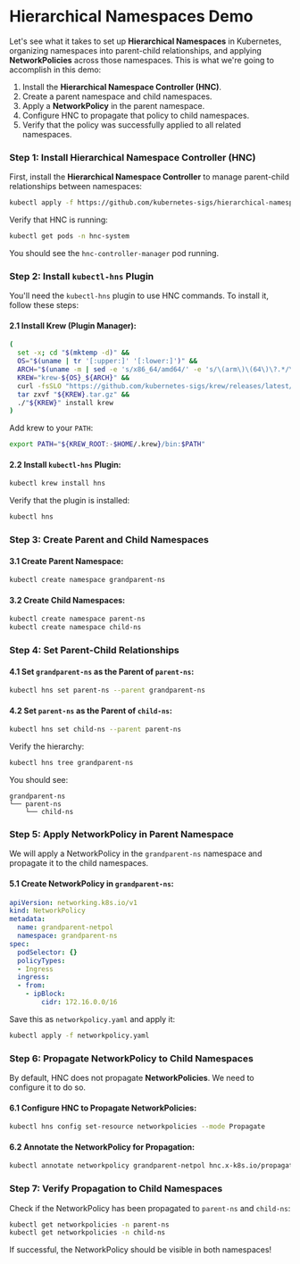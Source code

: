 # Hierarchical Namespaces Demo

Let's see what it takes to set up **Hierarchical Namespaces** in Kubernetes, organizing namespaces into parent-child relationships, and applying **NetworkPolicies** across those namespaces. This is what we're going to accomplish in this demo:

1. Install the **Hierarchical Namespace Controller (HNC)**.
2. Create a parent namespace and child namespaces.
3. Apply a **NetworkPolicy** in the parent namespace.
4. Configure HNC to propagate that policy to child namespaces.
5. Verify that the policy was successfully applied to all related namespaces.

### **Step 1: Install Hierarchical Namespace Controller (HNC)**

First, install the **Hierarchical Namespace Controller** to manage parent-child relationships between namespaces:

```bash
kubectl apply -f https://github.com/kubernetes-sigs/hierarchical-namespaces/releases/download/v1.1.0-rc2/default.yaml
```

Verify that HNC is running:

```bash
kubectl get pods -n hnc-system
```

You should see the `hnc-controller-manager` pod running.

### **Step 2: Install `kubectl-hns` Plugin**

You'll need the `kubectl-hns` plugin to use HNC commands. To install it, follow these steps:

#### 2.1 Install Krew (Plugin Manager):

```bash
(
  set -x; cd "$(mktemp -d)" &&
  OS="$(uname | tr '[:upper:]' '[:lower:]')" &&
  ARCH="$(uname -m | sed -e 's/x86_64/amd64/' -e 's/\(arm\)\(64\)\?.*/\1\2/' -e 's/aarch64$/arm64/')" &&
  KREW="krew-${OS}_${ARCH}" &&
  curl -fsSLO "https://github.com/kubernetes-sigs/krew/releases/latest/download/${KREW}.tar.gz" &&
  tar zxvf "${KREW}.tar.gz" &&
  ./"${KREW}" install krew
)
```

Add krew to your `PATH`:

```bash
export PATH="${KREW_ROOT:-$HOME/.krew}/bin:$PATH"
```

#### 2.2 Install `kubectl-hns` Plugin:

```bash
kubectl krew install hns
```

Verify that the plugin is installed:

```bash
kubectl hns
```

### **Step 3: Create Parent and Child Namespaces**

#### 3.1 Create Parent Namespace:

```bash
kubectl create namespace grandparent-ns
```

#### 3.2 Create Child Namespaces:

```bash
kubectl create namespace parent-ns
kubectl create namespace child-ns
```

### **Step 4: Set Parent-Child Relationships**

#### 4.1 Set `grandparent-ns` as the Parent of `parent-ns`:

```bash
kubectl hns set parent-ns --parent grandparent-ns
```

#### 4.2 Set `parent-ns` as the Parent of `child-ns`:

```bash
kubectl hns set child-ns --parent parent-ns
```

Verify the hierarchy:

```bash
kubectl hns tree grandparent-ns
```

You should see:

```
grandparent-ns
└── parent-ns
    └── child-ns
```

### **Step 5: Apply NetworkPolicy in Parent Namespace**

We will apply a NetworkPolicy in the `grandparent-ns` namespace and propagate it to the child namespaces.

#### 5.1 Create NetworkPolicy in `grandparent-ns`:

```yaml
apiVersion: networking.k8s.io/v1
kind: NetworkPolicy
metadata:
  name: grandparent-netpol
  namespace: grandparent-ns
spec:
  podSelector: {}
  policyTypes:
  - Ingress
  ingress:
  - from:
    - ipBlock:
        cidr: 172.16.0.0/16
```

Save this as `networkpolicy.yaml` and apply it:

```bash
kubectl apply -f networkpolicy.yaml
```

### **Step 6: Propagate NetworkPolicy to Child Namespaces**

By default, HNC does not propagate **NetworkPolicies**. We need to configure it to do so.

#### 6.1 Configure HNC to Propagate NetworkPolicies:

```bash
kubectl hns config set-resource networkpolicies --mode Propagate
```

#### 6.2 Annotate the NetworkPolicy for Propagation:

```bash
kubectl annotate networkpolicy grandparent-netpol hnc.x-k8s.io/propagate=true -n grandparent-ns
```

### **Step 7: Verify Propagation to Child Namespaces**

Check if the NetworkPolicy has been propagated to `parent-ns` and `child-ns`:

```bash
kubectl get networkpolicies -n parent-ns
kubectl get networkpolicies -n child-ns
```

If successful, the NetworkPolicy should be visible in both namespaces!
